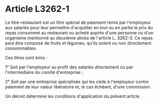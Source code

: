 # Article L3262-1

Le titre-restaurant est un titre spécial de paiement remis par l'employeur aux salariés pour leur permettre d'acquitter en tout ou en partie le prix du repas consommé au restaurant ou acheté auprès d'une personne ou d'un organisme mentionné au deuxième alinéa de l'article L. 3262-3. Ce repas peut être composé de fruits et légumes, qu'ils soient ou non directement consommables. 

Ces titres sont émis : 

1° Soit par l'employeur au profit des salariés directement ou par l'intermédiaire du comité d'entreprise ; 

2° Soit par une entreprise spécialisée qui les cède à l'employeur contre paiement de leur valeur libératoire et, le cas échéant, d'une commission. 

Un décret détermine les conditions d'application du présent article.